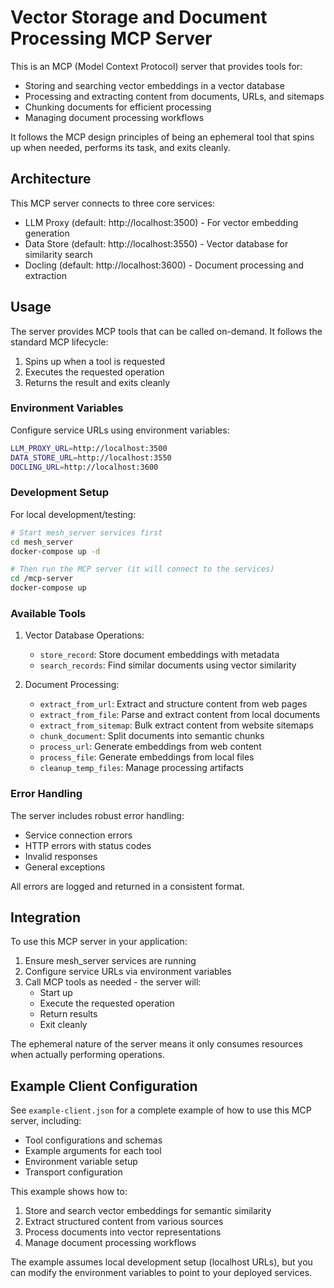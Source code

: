 # Vector Storage and Document Processing MCP Server

This is an MCP (Model Context Protocol) server that provides tools for:
- Storing and searching vector embeddings in a vector database
- Processing and extracting content from documents, URLs, and sitemaps
- Chunking documents for efficient processing
- Managing document processing workflows

It follows the MCP design principles of being an ephemeral tool that spins up when needed, performs its task, and exits cleanly.

## Architecture

This MCP server connects to three core services:
- LLM Proxy (default: http://localhost:3500) - For vector embedding generation
- Data Store (default: http://localhost:3550) - Vector database for similarity search
- Docling (default: http://localhost:3600) - Document processing and extraction

## Usage

The server provides MCP tools that can be called on-demand. It follows the standard MCP lifecycle:
1. Spins up when a tool is requested
2. Executes the requested operation
3. Returns the result and exits cleanly

### Environment Variables

Configure service URLs using environment variables:
```bash
LLM_PROXY_URL=http://localhost:3500
DATA_STORE_URL=http://localhost:3550
DOCLING_URL=http://localhost:3600
```

### Development Setup

For local development/testing:
```bash
# Start mesh_server services first
cd mesh_server
docker-compose up -d

# Then run the MCP server (it will connect to the services)
cd /mcp-server
docker-compose up
```

### Available Tools

1. Vector Database Operations:
   - `store_record`: Store document embeddings with metadata
   - `search_records`: Find similar documents using vector similarity

2. Document Processing:
   - `extract_from_url`: Extract and structure content from web pages
   - `extract_from_file`: Parse and extract content from local documents
   - `extract_from_sitemap`: Bulk extract content from website sitemaps
   - `chunk_document`: Split documents into semantic chunks
   - `process_url`: Generate embeddings from web content
   - `process_file`: Generate embeddings from local files
   - `cleanup_temp_files`: Manage processing artifacts

### Error Handling

The server includes robust error handling:
- Service connection errors
- HTTP errors with status codes
- Invalid responses
- General exceptions

All errors are logged and returned in a consistent format.

## Integration

To use this MCP server in your application:

1. Ensure mesh_server services are running
2. Configure service URLs via environment variables
3. Call MCP tools as needed - the server will:
   - Start up
   - Execute the requested operation
   - Return results
   - Exit cleanly

The ephemeral nature of the server means it only consumes resources when actually performing operations.

## Example Client Configuration

See `example-client.json` for a complete example of how to use this MCP server, including:
- Tool configurations and schemas
- Example arguments for each tool
- Environment variable setup
- Transport configuration

This example shows how to:
1. Store and search vector embeddings for semantic similarity
2. Extract structured content from various sources
3. Process documents into vector representations
4. Manage document processing workflows

The example assumes local development setup (localhost URLs), but you can modify the environment variables to point to your deployed services.